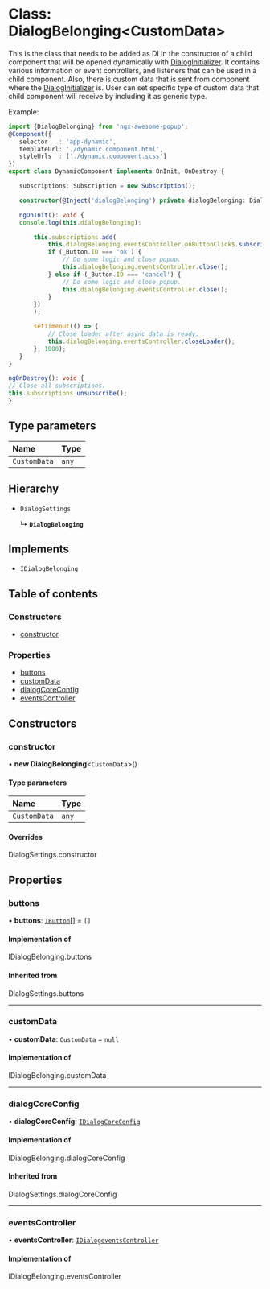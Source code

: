 # Class: DialogBelonging<CustomData\>

This is the class that needs to be added as DI in the constructor of a child component that will be
opened dynamically with [DialogInitializer](../wiki/DialogInitializer). It contains various information or
event controllers, and listeners that can be used in a child component. Also, there is custom data
that is sent from component where the [DialogInitializer](../wiki/DialogInitializer) is. User can set specific type of
custom data that child component will receive by including it as generic type.

Example:
```typescript
import {DialogBelonging} from 'ngx-awesome-popup';
@Component({
   selector   : 'app-dynamic',
   templateUrl: './dynamic.component.html',
   styleUrls  : ['./dynamic.component.scss']
})
export class DynamicComponent implements OnInit, OnDestroy {

   subscriptions: Subscription = new Subscription();

   constructor(@Inject('dialogBelonging') private dialogBelonging: DialogBelonging) {}

   ngOnInit(): void {
   console.log(this.dialogBelonging);

       this.subscriptions.add(
           this.dialogBelonging.eventsController.onButtonClick$.subscribe((_Button) => {
           if (_Button.ID === 'ok') {
               // Do some logic and close popup.
               this.dialogBelonging.eventsController.close();
           } else if (_Button.ID === 'cancel') {
               // Do some logic and close popup.
               this.dialogBelonging.eventsController.close();
           }
       })
       );

       setTimeout(() => {
           // Close loader after async data is ready.
           this.dialogBelonging.eventsController.closeLoader();
       }, 1000);
   }
}

ngOnDestroy(): void {
// Close all subscriptions.
this.subscriptions.unsubscribe();
}
```

## Type parameters

| Name | Type |
| :------ | :------ |
| `CustomData` | `any` |

## Hierarchy

- `DialogSettings`

  ↳ **`DialogBelonging`**

## Implements

- `IDialogBelonging`

## Table of contents

### Constructors

- [constructor](../wiki/DialogBelonging#constructor)

### Properties

- [buttons](../wiki/DialogBelonging#buttons)
- [customData](../wiki/DialogBelonging#customdata)
- [dialogCoreConfig](../wiki/DialogBelonging#dialogcoreconfig)
- [eventsController](../wiki/DialogBelonging#eventscontroller)

## Constructors

### constructor

• **new DialogBelonging**<`CustomData`\>()

#### Type parameters

| Name | Type |
| :------ | :------ |
| `CustomData` | `any` |

#### Overrides

DialogSettings.constructor

## Properties

### buttons

• **buttons**: [`IButton`](../wiki/IButton)[] = `[]`

#### Implementation of

IDialogBelonging.buttons

#### Inherited from

DialogSettings.buttons

___

### customData

• **customData**: `CustomData` = `null`

#### Implementation of

IDialogBelonging.customData

___

### dialogCoreConfig

• **dialogCoreConfig**: [`IDialogCoreConfig`](../wiki/IDialogCoreConfig)

#### Implementation of

IDialogBelonging.dialogCoreConfig

#### Inherited from

DialogSettings.dialogCoreConfig

___

### eventsController

• **eventsController**: [`IDialogeventsController`](../wiki/IDialogeventsController)

#### Implementation of

IDialogBelonging.eventsController
